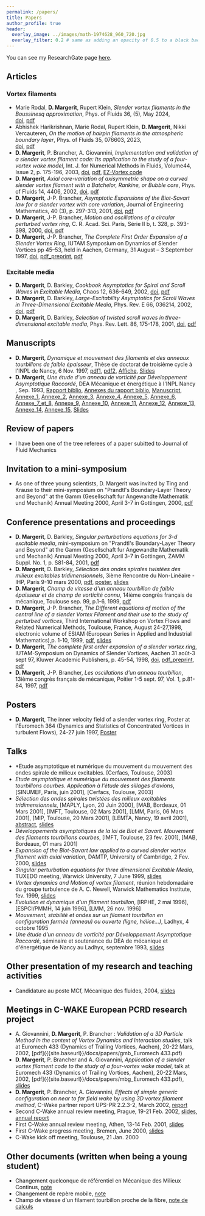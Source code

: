 ```yaml
---
permalink: /papers/
title: Papers
author_profile: true
header:
  overlay_image: ../images/math-1974628_960_720.jpg
  overlay_filter: 0.2 # same as adding an opacity of 0.5 to a black background
---
```


<!--- comment -->


You can see my ResearchGate page [here](https://www.researchgate.net/profile/Daniel-Margerit).

## Articles

### Vortex filaments
-  Marie Rodal, **D. Margerit**, Rupert Klein, *Slender vortex filaments in the Boussinesq approximation*, 
     Phys. of Fluids 36, (5), May 2024,  
   [doi]( https://doi.org/10.1063/5.0205028),
    [pdf](https://pubs.aip.org/aip/pof/article-pdf/doi/10.1063/5.0205028/20134372/056604_1_5.0205028.pdf) 
-  Abhishek Harikrishnan, Marie Rodal, Rupert Klein, **D. Margerit**, Nikki Vercauteren, *On the motion of hairpin filaments in the atmospheric boundary layer*, 
     Phys. of Fluids 35, 076603, 2023,  
   [doi]( https://doi.org/10.1063/5.0151078),
    [pdf](https://pubs.aip.org/aip/pof/article-pdf/doi/10.1063/5.0151078/18034465/076603_1_5.0151078.pdf) 
- **D. Margerit**, P. Brancher, A. Giovannini, *Implementation and validation of a slender vortex filament code: Its application to the study of a four-vortex wake model*, 
     Int. J. for Numerical Methods in Fluids, Volume44, Issue 2, p. 175-196, 2003, 
   [doi]( https://doi.org/10.1002/fld.634),
    [pdf]({{site.baseurl}}/docs/papers/crowdaniel.pdf), [EZ-Vortex code](https://github.com/danielmargerit/ezvortex)
    <!---https://core.ac.uk/download/pdf/185271168.pdf -->
- **D. Margerit**, *Axial core-variation of axisymmetric shape on a curved slender vortex filament with a Batchelor, Rankine, or Bubble core*, 
    Phys. of Fluids 14, 4406, 2002, 
   [doi](https://doi.org/10.1063/1.1516210),
    [pdf]({{site.baseurl}}/docs/papers/pof.pdf)
- **D. Margerit**, J-P. Brancher, *Asymptotic Expansions of the Biot-Savart law for a slender vortex with core variation*, Journal of Engineering Mathematics, 40 (3), p. 297-313, 2001, 
   [doi](https://doi.org/10.1023/A:1017598528328),
    [pdf]({{site.baseurl}}/docs/papers/biotnn.pdf)
- **D. Margerit**, J-P. Brancher, *Motion and oscillations of a circular perturbed vortex ring*, C. R. Acad. Sci. Paris, Série II b, t. 328, p. 393-398, 2000, 
   [doi]( 
10.1016/S1620-7742(00)00046-5),
    [pdf]({{site.baseurl}}/docs/papers/Motion_and_oscillations_of_a_circular.pdf)
- **D. Margerit**, J-P. Brancher, *The Complete First Order Expansion of a Slender Vortex Ring*, IUTAM Symposium on Dynamics of Slender Vortices pp 45–53, held in Aachen, Germany, 31 August – 3 September 1997, 
[doi]( 10.1007/978-94-011-5042-2_4),
	[pdf_preprint]({{site.baseurl}}/docs/papers/iutam_slender_vortex_dm_pp.pdf),
	[pdf]({{site.baseurl}}/docs/papers/iutam_slender_vortex_dm.pdf)

### Excitable media
<!--- https://warwick.ac.uk/fac/sci/maths/people/staff/dwight_barkley/home_page/  -->
- **D. Margerit**, D. Barkley, *Cookbook Asymptotics for Spiral and Scroll Waves in Excitable Media*, Chaos 12, 636-649, 2002, 
   [doi](https://doi.org/10.1063/1.1494875),
    [pdf]({{site.baseurl}}/docs/papers/chaos.pdf)
- **D. Margerit**, D. Barkley, *Large-Excitability Asymptotics for Scroll Waves in Three-Dimensional Excitable Media*, Phys. Rev. E 66, 036214, 2002, 
   [doi](https://doi.org/10.1103/PhysRevE.66.036214),
    [pdf]({{site.baseurl}}/docs/papers/pre.pdf)
- **D. Margerit**, D. Barkley, *Selection of twisted scroll waves in three-dimensional excitable media*, Phys. Rev. Lett. 86, 175-178, 2001, 
   [doi](https://doi.org/10.1103/physrevlett.86.175),
    [pdf]({{site.baseurl}}/docs/papers/prl.pdf)


## Manuscripts
- **D. Margerit**, *Dynamique et mouvement des filaments et des anneaux tourbillons de faible épaisseur*, Thèse de doctorat de troisième cycle à l'INPL de Nancy, 6 Nov. 1997, 
[pdf1]({{site.baseurl}}/docs/papers/PhDThesis_D.Margerit_1997INPL132N.pdf), 
[pdf2]({{site.baseurl}}/docs/papers/INPL_T_1997_MARGERIT_D.pdf), 
[Affiche]({{site.baseurl}}/docs/slides/phd_affiche.pdf), 
[Slides]({{site.baseurl}}/docs/slides/phd_slides.pdf)
- **D. Margerit**, *Une étude d'un anneau de vorticité par Développement  Asymptotique Raccordé*,  DEA  Mécanique et énergétique à l'INPL Nancy , Sep. 1993,
[Rapport biblio]({{site.baseurl}}/docs/papers/Rap_Biblio_Vorticity.pdf), 
[Annexes du rapport biblio]({{site.baseurl}}/docs/papers/Rap_Biblio_Vorticity_annexes.pdf), 
[Manuscript]({{site.baseurl}}/docs/papers/DEA_M2_Research_DM_1993.pdf), 
[Annexe_1]({{site.baseurl}}/docs/papers/DEA_M2_Annexe_1.pdf), 
[Annexe_2]({{site.baseurl}}/docs/papers/DEA_M2_Annexe_2.pdf), 
[Annexe_3]({{site.baseurl}}/docs/papers/DEA_M2_Annexe_3.pdf), 
[Annexe_4]({{site.baseurl}}/docs/papers/DEA_M2_Annexe_4.pdf), 
[Annexe_5]({{site.baseurl}}/docs/papers/DEA_M2_Annexe_5.pdf), 
[Annexe_6]({{site.baseurl}}/docs/papers/DEA_M2_Annexe_6.pdf), 
[Annexe_7_et_8]({{site.baseurl}}/docs/papers/DEA_M2_Annexe_7_et_8.pdf), 
[Annexe_9]({{site.baseurl}}/docs/papers/DEA_M2_Annexe_9.pdf), 
[Annexe_10]({{site.baseurl}}/docs/papers/DEA_M2_Annexe_10.pdf), 
[Annexe_11]({{site.baseurl}}/docs/papers/DEA_M2_Annexe_11.pdf), 
[Annexe_12]({{site.baseurl}}/docs/papers/DEA_M2_Annexe_12.pdf), 
[Annexe_13]({{site.baseurl}}/docs/papers/DEA_M2_Annexe_13.pdf), 
[Annexe_14]({{site.baseurl}}/docs/papers/DEA_M2_Annexe_14.pdf), 
[Annexe_15]({{site.baseurl}}/docs/papers/DEA_M2_Annexe_15.pdf), 
[Slides]({{site.baseurl}}/docs/slides/DEA_M2_slides.pdf) 


## Review of papers
- I have been one of the tree referees of a paper subitted to Journal of Fluid Mechanics

## Invitation to a mini-symposium
- As one of three young scientists, D. Margerit was invited by Ting and Krause to their mini-symposium on "Prandtl's Boundary-Layer Theory and Beyond" at the
Gamm (Gesellschaft fur Angewandte Mathematik und Mechanik) Annual Meeting 2000, April 3-7 in Gottingen, 2000, [pdf]({{site.baseurl}}/docs/papers/minis10.pdf)

## Conference presentations and proceedings
<!--- http://nonlineaire.univ-lille1.fr/SNL/media/2008/CR/ComptesRendusRNL2008.pdf  -->
- **D. Margerit**, D. Barkley, *Singular perturbations equations for 3-d excitable media*, mini-symposium on "Prandtl's Boundary-Layer Theory and Beyond" 
     at the Gamm (Gesellschaft fur Angewandte Mathematik und Mechanik) Annual Meeting 2000, April 3-7 in Gottingen, ZAMM Suppl. No. 1, p. S81-84, 2001, [pdf]({{site.baseurl}}/docs/papers/minis10.pdf)
- **D. Margerit**, D. Barkley, *Sélection des ondes spirales twistées des milieux excitables tridimensionnels*, 3ième Rencontre du Non-Linéaire - IHP, Paris 9-10 mars 2000, 
[pdf]({{site.baseurl}}/docs/papers/NL2000.pdf), 
[poster]({{site.baseurl}}/docs/slides/J_NL_poster.pdf), 
[slides]({{site.baseurl}}/docs/slides/J_NL_slides.pdf)
- **D. Margerit**, *Champ de vitesse d'un anneau tourbillon de faible épaisseur et de champ de vorticité connu*, 14ième congrès français de mécanique, Toulouse sep. 99, p.1-6, 1999, [pdf]({{site.baseurl}}/docs/papers/CFM_14.pdf)
- **D. Margerit**, J-P. Brancher, *The Different equations of motion of the central line of a slender Vortex Filament and their use to the study of perturbed vortices*, 
    Third International Workshop on Vortex Flows and Related Numerical Methods, Toulouse, France, August 24-27,1998, electronic volume of ESIAM 
   (European Series in Applied and Industrial Mathematics),p. 1-10, 1999, 
   [pdf]({{site.baseurl}}/docs/papers/margerit_esaim_1999.pdf), 
[slides]({{site.baseurl}}/docs/slides/margerit_esaim_1999_slides.pdf)
- **D. Margerit**, *The complete first order expansion of a slender vortex ring*, IUTAM-Symposium on Dynamics of Slender Vortices, Aachen 31 août-3 sept 97, Kluwer Academic Publishers, p. 45-54, 1998, 
[doi]( 10.1007/978-94-011-5042-2_4),
	[pdf_preprint]({{site.baseurl}}/docs/papers/iutam_slender_vortex_dm_pp.pdf),
	[pdf]({{site.baseurl}}/docs/papers/iutam_slender_vortex_dm.pdf)
- **D. Margerit**, J-P. Brancher, *Les oscillations d'un anneau tourbillon*, 13ième congrès français de mécanique, Poitier 1-5 sept. 97, Vol. 1, p.81-84, 1997, [pdf]({{site.baseurl}}/docs/papers/CFM_13.pdf)

## Posters
- **D. Margerit**, The inner velocity field of a slender vortex ring, Poster at l'Euromech 364 (Dynamics and Statistics of Concentrated Vortices in turbulent Flows), 24-27 juin 1997, 
[Poster]({{site.baseurl}}/docs/slides/poster_euromech_97.pdf)

## Talks
- *Etude asymptotique et numérique du mouvement du mouvement des ondes spirale de milieux excitables. [Cerfacs, Toulouse, 2003]
- *Etude asymptotique et numérique du mouvement des filaments tourbillons courbes. Application à l'étude des sillages d'avions*, [SINUMEF, Paris, juin 2001], [Cerfacs, Toulouse, 2003]
- *Sélection des ondes spirales twistées  des milieux excitables tridimensionnels*, 
[MAPLY, Lyon, 20 Juin 2000],
[MAB, Bordeaux, 01 Mars 2001], 
[IMFT, Toulouse, 02 Mars 2001], 
[LMM, Paris, 06 Mars 2001], 
[MIP, Toulouse, 20 Mars 2001], 
[LEMTA, Nancy, 19 avril 2001], 
[abstract]({{site.baseurl}}/docs/slides/lyon_abstract.pdf), 
[slides]({{site.baseurl}}/docs/slides/ondes_spirales.pdf) 
- *Développements asymptotiques de la loi de Biot et Savart. Mouvement des filaments tourbillons courbes*, 
[IMFT, Toulouse, 23 fev. 2001], 
[MAB, Bordeaux, 01 mars 2001]
- *Expansion of the Biot-Savart law applied to a curved slender vortex filament with axial variation*, DAMTP, University of Cambridge, 2 Fev. 2000, 
[slides]({{site.baseurl}}/docs/slides/dampt_slides.pdf)
- *Singular perturbation equations for three dimensional Excitable Media*, TUXEDO meeting, Warwick University, 7 June 1999, 
[slides]({{site.baseurl}}/docs/slides/warwick_tuxedo.pdf)
- *Vortex dynamics and Motion of vortex filament*, réunion hebdomadaire du groupe turbulence de A. C. Newell, Warwick Mathematics Institute, fev. 1999, 
[slides]({{site.baseurl}}/docs/slides/warwick_talk_vortex.pdf)
- *Evolution et dynamique d'un filament tourbillon*, 
[IRPHE, 2 mai 1996], 
[ESPCI/PMMH, 14 juin 1996], 
[LMM, 26 nov. 1996]
- *Mouvement, stabilité et ondes sur un filament tourbillon en configuration fermée (anneau) ou ouverte (ligne, hélice...)*, Ladhyx, 4 octobre 1995
- *Une étude d'un anneau de vorticité par Développement Asymptotique Raccordé*, séminaire et soutenance du DEA de mécanique et d'énergétique de Nancy au Ladhyx, septembre 1993, 
[slides]({{site.baseurl}}/docs/slides/DEA_M2_slides.pdf)

## Other presentation of my research and teaching activities
- Candidature au poste MCf, Mécanique des fluides, 2004, [slides]({{site.baseurl}}/docs/slides/audition_mdc.pdf)

## Meetings in C-WAKE European PCRD research project
- A. Giovannini, **D. Margerit**, P. Brancher : *Validation of a 3D Particle Method in the context of Vortex Dynamics and Interaction studies*, talk at Euromech 433 (Dynamics of Trailing Vortices, Aachen), 20-22 Mars, 2002,
[pdf]({{site.baseurl}}/docs/papers/gmb_Euromech 433.pdf)
- **D. Margerit**, P. Brancher and A. Giovannini, *Application of a slender vortex filament code to the study of a four-vortex wake model*, talk at Euromech 433 (Dynamics of Trailing Vortices, Aachen), 20-22 Mars, 2002, 
[pdf]({{site.baseurl}}/docs/papers/mbg_Euromech 433.pdf), 
[slides]({{site.baseurl}}/docs/slides/euromech_2002_aachen.pdf)
- **D. Margerit**, P. Brancher, A. Giovannini, *Effects of simple generic configuration on near to far field wake by using 3D vortex filament method*, C-Wake partner report UPS-PR 2.2.3-2, March 2002, 
[report]({{site.baseurl}}/docs/papers/cwake_rep.pdf)
- Second C-Wake annual review meeting, Prague, 19-21 Feb. 2002, [slides]({{site.baseurl}}/docs/slides/vortex_prague.pdf), [annual report]({{site.baseurl}}/docs/slides/vortex_prague_apr.pdf)
- First C-Wake annual review meeting, Athen, 13-14 Feb. 2001, [slides]({{site.baseurl}}/docs/slides/vortex_athen.pdf)
- First C-Wake progress meeting, Bremen, June 2000, [slides]({{site.baseurl}}/docs/slides/vortex_breme.pdf)
- C-Wake kick off meeting, Toulouse, 21 Jan. 2000


<!--- ## MdC Dossier -->

## Other documents (written when being a young student)
- Changement quelconque de référentiel en Mécanique des Milieux Continus, [note]({{site.baseurl}}/docs/other/Chgt_ref-1.pdf.pdf)
- Changement de repère mobile, [note]({{site.baseurl}}/docs/other/Chgt_ref-2.pdf.pdf)
- Champ de vitesse d'un filament tourbillon proche de la fibre, [note de calculs]({{site.baseurl}}/docs/other/Filament_Dev_Ext_near_0.pdf)
